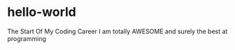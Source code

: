 # hello-world
The Start Of My Coding Career
I am totally AWESOME and surely the best at programming
